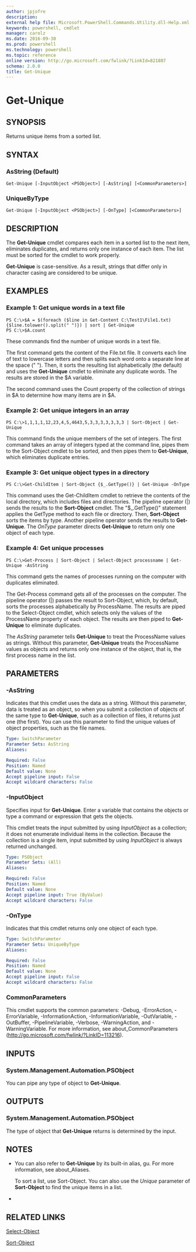 ```yaml
---
author: jpjofre
description: 
external help file: Microsoft.PowerShell.Commands.Utility.dll-Help.xml
keywords: powershell, cmdlet
manager: carolz
ms.date: 2016-09-30
ms.prod: powershell
ms.technology: powershell
ms.topic: reference
online version: http://go.microsoft.com/fwlink/?LinkId=821807
schema: 2.0.0
title: Get-Unique
---
```


# Get-Unique

## SYNOPSIS
Returns unique items from a sorted list.

## SYNTAX

### AsString (Default)
```
Get-Unique [-InputObject <PSObject>] [-AsString] [<CommonParameters>]
```

### UniqueByType
```
Get-Unique [-InputObject <PSObject>] [-OnType] [<CommonParameters>]
```

## DESCRIPTION
The **Get-Unique** cmdlet compares each item in a sorted list to the next item, eliminates duplicates, and returns only one instance of each item.
The list must be sorted for the cmdlet to work properly.

**Get-Unique** is case-sensitive.
As a result, strings that differ only in character casing are considered to be unique.

## EXAMPLES

### Example 1: Get unique words in a text file
```
PS C:\>$A = $(foreach ($line in Get-Content C:\Test1\File1.txt) {$line.tolower().split(" ")}) | sort | Get-Unique
PS C:\>$A.count
```

These commands find the number of unique words in a text file.

The first command gets the content of the File.txt file.
It converts each line of text to lowercase letters and then splits each word onto a separate line at the space (" ").
Then, it sorts the resulting list alphabetically (the default) and uses the **Get-Unique** cmdlet to eliminate any duplicate words.
The results are stored in the $A variable.

The second command uses the Count property of the collection of strings in $A to determine how many items are in $A.

### Example 2: Get unique integers in an array
```
PS C:\>1,1,1,1,12,23,4,5,4643,5,3,3,3,3,3,3,3 | Sort-Object | Get-Unique
```

This command finds the unique members of the set of integers.
The first command takes an array of integers typed at the command line, pipes them to the Sort-Object cmdlet to be sorted, and then pipes them to **Get-Unique**, which eliminates duplicate entries.

### Example 3: Get unique object types in a directory
```
PS C:\>Get-ChildItem | Sort-Object {$_.GetType()} | Get-Unique -OnType
```

This command uses the Get-ChildItem cmdlet to retrieve the contents of the local directory, which includes files and directories.
The pipeline operator (|) sends the results to the **Sort-Object** cmdlet.
The "$_.GetType()" statement applies the GetType method to each file or directory.
Then, **Sort-Object** sorts the items by type.
Another pipeline operator sends the results to **Get-Unique**.
The *OnType* parameter directs **Get-Unique** to return only one object of each type.

### Example 4: Get unique processes
```
PS C:\>Get-Process | Sort-Object | Select-Object processname | Get-Unique -AsString
```

This command gets the names of processes running on the computer with duplicates eliminated.

The Get-Process command gets all of the processes on the computer.
The pipeline operator (|) passes the result to Sort-Object, which, by default, sorts the processes alphabetically by ProcessName.
The results are piped to the Select-Object cmdlet, which selects only the values of the ProcessName property of each object.
The results are then piped to **Get-Unique** to eliminate duplicates.

The *AsString* parameter tells **Get-Unique** to treat the ProcessName values as strings.
Without this parameter, **Get-Unique** treats the ProcessName values as objects and returns only one instance of the object, that is, the first process name in the list.

## PARAMETERS

### -AsString
Indicates that this cmdlet uses the data as a string.
Without this parameter, data is treated as an object, so when you submit a collection of objects of the same type to **Get-Unique**, such as a collection of files, it returns just one (the first).
You can use this parameter to find the unique values of object properties, such as the file names.

```yaml
Type: SwitchParameter
Parameter Sets: AsString
Aliases: 

Required: False
Position: Named
Default value: None
Accept pipeline input: False
Accept wildcard characters: False
```

### -InputObject
Specifies input for **Get-Unique**.
Enter a variable that contains the objects or type a command or expression that gets the objects.

This cmdlet treats the input submitted by using *InputObject* as a collection; it does not enumerate individual items in the collection.
Because the collection is a single item, input submitted by using *InputObject* is always returned unchanged.

```yaml
Type: PSObject
Parameter Sets: (All)
Aliases: 

Required: False
Position: Named
Default value: None
Accept pipeline input: True (ByValue)
Accept wildcard characters: False
```

### -OnType
Indicates that this cmdlet returns only one object of each type.

```yaml
Type: SwitchParameter
Parameter Sets: UniqueByType
Aliases: 

Required: False
Position: Named
Default value: None
Accept pipeline input: False
Accept wildcard characters: False
```

### CommonParameters
This cmdlet supports the common parameters: -Debug, -ErrorAction, -ErrorVariable, -InformationAction, -InformationVariable, -OutVariable, -OutBuffer, -PipelineVariable, -Verbose, -WarningAction, and -WarningVariable. For more information, see about_CommonParameters (http://go.microsoft.com/fwlink/?LinkID=113216).

## INPUTS

### System.Management.Automation.PSObject
You can pipe any type of object to **Get-Unique**.

## OUTPUTS

### System.Management.Automation.PSObject
The type of object that **Get-Unique** returns is determined by the input.

## NOTES
* You can also refer to **Get-Unique** by its built-in alias, gu. For more information, see about_Aliases.

  To sort a list, use Sort-Object.
You can also use the *Unique* parameter of **Sort-Object** to find the unique items in a list.

*

## RELATED LINKS

[Select-Object](Select-Object.md)

[Sort-Object](Sort-Object.md)

